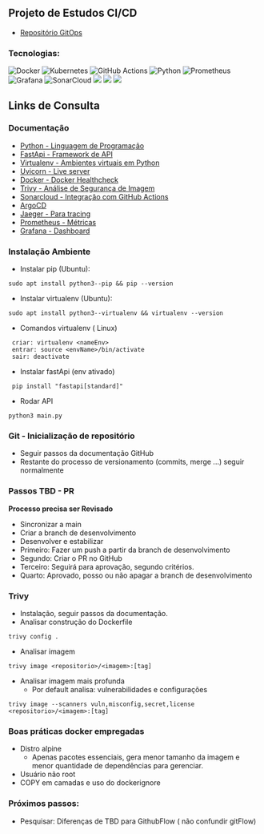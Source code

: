 ## Projeto de Estudos CI/CD
  - [Repositório GitOps](https://github.com/Adenilson365/api-py-Ops) 
  ### Tecnologias: 
![Docker](https://img.shields.io/badge/docker-%230db7ed.svg?style=for-the-badge&logo=docker&logoColor=white) 
![Kubernetes](https://img.shields.io/badge/kubernetes-%23326ce5.svg?style=for-the-badge&logo=kubernetes)
 ![GitHub Actions](https://img.shields.io/badge/GitHub_Actions-2088FF?style=for-the-badge&logo=github-actions&logoColor=white) ![Python](https://img.shields.io/badge/Python-3776AB?style=for-the-badge&logo=python&logoColor=white) ![Prometheus](https://img.shields.io/badge/Prometheus-E6522C?style=for-the-badge&logo=Prometheus&logoColor=white) ![Grafana](https://img.shields.io/badge/grafana-%23F46800.svg?style=for-the-badge&logo=grafana&logoColor=white) ![SonarCloud](https://img.shields.io/badge/Sonar%20cloud-F3702A?style=for-the-badge&logo=sonarcloud&logoColor=white) ![](https://img.shields.io/badge/TRIVY-blue.svg) ![](https://img.shields.io/badge/JAEGER-green.svg) ![](https://img.shields.io/badge/ARGOCD-orange.svg)
## Links de Consulta

### Documentação

- [Python - Linguagem de Programação](https://www.python.org/)
- [FastApi - Framework de API](https://fastapi.tiangolo.com/tutorial/first-steps/)
- [Virtualenv - Ambientes virtuais em Python](https://virtualenv.pypa.io/en/latest/user_guide.html)
- [Uvicorn - Live server](https://www.uvicorn.org/)
- [Docker -  Docker Healthcheck ](https://docs.docker.com/reference/dockerfile/#healthcheck)
- [Trivy - Análise de Segurança de Imagem ](https://aquasecurity.github.io/trivy/v0.54/getting-started/installation/)
- [Sonarcloud - Integração com GitHub Actions](https://docs.sonarsource.com/sonarcloud/advanced-setup/ci-based-analysis/github-actions-for-sonarcloud/)
- [ArgoCD](https://argo-cd.readthedocs.io/en/stable/)
- [Jaeger - Para tracing](https://www.jaegertracing.io/)
- [Prometheus - Métricas](https://prometheus.io/)
- [Grafana - Dashboard](https://grafana.com/)




### Instalação Ambiente
- Instalar pip (Ubuntu):
```
sudo apt install python3--pip && pip --version

```
- Instalar virtualenv (Ubuntu):
```
sudo apt install python3--virtualenv && virtualenv --version

```
- Comandos virtualenv ( Linux)
```
 criar: virtualenv <nameEnv>
 entrar: source <envName>/bin/activate
 sair: deactivate
```
- Instalar fastApi (env ativado)
```
 pip install "fastapi[standard]"
```
- Rodar API
```
python3 main.py
```


### Git - Inicialização de repositório
- Seguir passos da documentação GitHub
- Restante do processo de versionamento (commits, merge ...) seguir normalmente

### Passos TBD - PR
**Processo precisa ser Revisado**
- Sincronizar a main
- Criar a branch de desenvolvimento
- Desenvolver e estabilizar
- Primeiro:  Fazer um push a partir da branch de desenvolvimento
- Segundo: Criar o PR no GitHub
- Terceiro: Seguirá para aprovação, segundo critérios.
- Quarto: Aprovado, posso ou não apagar a branch de desenvolvimento

### Trivy
- Instalação, seguir passos da documentação.
- Analisar construção do Dockerfile
```
trivy config .
```
- Analisar imagem
```
trivy image <repositorio>/<imagem>:[tag]
```
- Analisar imagem mais profunda
  - Por default analisa: vulnerabilidades e configurações
```
trivy image --scanners vuln,misconfig,secret,license <repositorio>/<imagem>:[tag]
```
### Boas práticas docker empregadas 
- Distro alpine 
    - Apenas pacotes essenciais, gera menor tamanho da imagem e menor quantidade de dependências para gerenciar.
- Usuário não root
- COPY em camadas e uso do dockerignore


### Próximos passos:
- Pesquisar: Diferenças de TBD para GithubFlow ( não confundir gitFlow)
